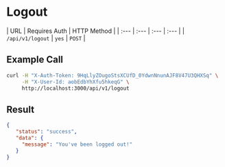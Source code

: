 # Logout

| URL | Requires Auth | HTTP Method |
| :--- | :--- | :--- | :--- |
| `/api/v1/logout` | `yes` | `POST` |

## Example Call

```bash
curl -H "X-Auth-Token: 9HqLlyZOugoStsXCUfD_0YdwnNnunAJF8V47U3QHXSq" \
     -H "X-User-Id: aobEdbYhXfu5hkeqG" \
     http://localhost:3000/api/v1/logout
```

## Result

```json
{
   "status": "success",
   "data": {
     "message": "You've been logged out!"
   }
}
```

